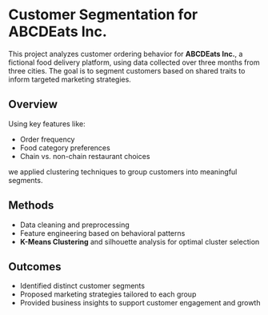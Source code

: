 # Customer Segmentation for ABCDEats Inc.

This project analyzes customer ordering behavior for **ABCDEats Inc.**, a fictional food delivery platform, using data collected over three months from three cities. The goal is to segment customers based on shared traits to inform targeted marketing strategies.

## Overview

Using key features like:
- Order frequency  
- Food category preferences  
- Chain vs. non-chain restaurant choices  

we applied clustering techniques to group customers into meaningful segments.

## Methods
- Data cleaning and preprocessing  
- Feature engineering based on behavioral patterns  
- **K-Means Clustering** and silhouette analysis for optimal cluster selection

## Outcomes

- Identified distinct customer segments  
- Proposed marketing strategies tailored to each group  
- Provided business insights to support customer engagement and growth


